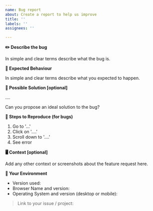 ```yaml
---
name: Bug report
about: Create a report to help us improve
title: ''
labels: ''
assignees: ''

---
```


<!--- Provide a general summary of the issue in the Title above -->

**✏️ Describe the bug**

In simple and clear terms describe what the bug is.

**🧾 Expected Behaviour**

In simple and clear terms describe what you expected to happen.

<!--- If you're describing an error, tell us what should happen --><!--- If you're suggesting a change/improvement, tell us how it should work -->

**🙋‍️ Possible Solution [optional]**

....

Can you propose an ideal solution to the bug?

**📝 Steps to Reproduce (for bugs)**

<!--- Provide a link to a live example, or an unambiguous set of steps to --><!--- reproduce this bug. Include code to reproduce, if relevant -->
1. Go to '...'
2. Click on '....'
3. Scroll down to '....'
4. See error

**🖥 Context [optional]**

<!--- How has this issue affected you? What are you trying to accomplish? --><!--- Providing context helps us come up with a solution that is most useful in the real world -->

Add any other context or screenshots about the feature request here.

**🔩 Your Environment**

<!--- Include as many relevant details about the environment you experienced the bug in -->

* Version used:
* Browser Name and version:
* Operating System and version (desktop or mobile):

> Link to your issue / project:
